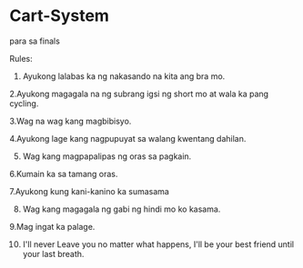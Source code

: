 # Cart-System
para sa finals

Rules:
1. Ayukong lalabas ka ng
nakasando na kita ang bra
mo.

2.Ayukong magagala na ng
subrang igsi ng short mo at
wala ka pang cycling.

3.Wag na wag kang
magbibisyo.

4.Ayukong lage kang
nagpupuyat sa walang
kwentang dahilan.

5. Wag kang magpapalipas ng
oras sa pagkain.

6.Kumain ka sa tamang oras.

7.Ayukong kung kani-kanino
ka sumasama

8. Wag kang magagala ng gabi
ng hindi mo ko kasama.

9.Mag ingat ka palage.

10. I'll never Leave you no
matter what happens, I'll be
your best friend until your last
breath.
